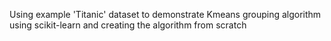 Using example 'Titanic' dataset to demonstrate Kmeans grouping algorithm using scikit-learn and creating the algorithm from scratch
